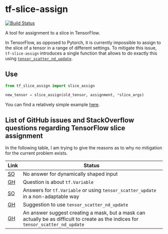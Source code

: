 # tf-slice-assign

[![Build Status](https://travis-ci.com/zaccharieramzi/tf-slice-assign.svg?token=wHL4tmyGD3TP6bSo6Mdh&branch=master)](https://travis-ci.com/zaccharieramzi/tf-slice-assign)

A tool for assignment to a slice in TensorFlow.

In TensorFlow, as opposed to Pytorch, it is currently impossible to assign to
the slice of a tensor in a range of different settings.
To mitigate this issue, `tf-slice-assign` introduces a single function that
allows to do exactly this using [`tensor_scatter_nd_update`](https://www.tensorflow.org/api_docs/python/tf/tensor_scatter_nd_update).

## Use

```python
from tf_slice_assign import slice_assign

new_tensor = slice_assign(old_tensor, assignment, *slice_args)
```

You can find a relatively simple example [here](example.py).

## List of GitHub issues and StackOverflow questions regarding TensorFlow slice assignment
In the following table, I am trying to give the reasons as to why no mitigation
for the current problem exists.

| Link                                                                                                              | Status                                                                                                                             |
|-------------------------------------------------------------------------------------------------------------------|------------------------------------------------------------------------------------------------------------------------------------|
| [SO](https://stackoverflow.com/questions/62092147/how-to-efficiently-assign-to-a-slice-of-a-tensor-in-tensorflow) | No answer for dynamically shaped input                                                                                             |
| [GH](https://github.com/tensorflow/tensorflow/issues/36559#issue-561880519)                                       | Question is about `tf.Variable`                                                                                                    |
| [SO](https://stackoverflow.com/questions/39157723/how-to-do-slice-assignment-in-tensorflow)                       | Answers for `tf.Variable` or using `tensor_scatter_update` in a non-adaptable way                                                  |
| [GH](https://github.com/tensorflow/tensorflow/issues/33131#issue-503809713)                                       | Suggestion to use `tensor_scatter_nd_update`                                                                                       |
| [GH](https://github.com/tensorflow/tensorflow/issues/14132#issue-270037738)                                       | An answer suggest creating a mask, but a mask can actually be as difficult to create as the indices for `tensor_scatter_nd_update` |
